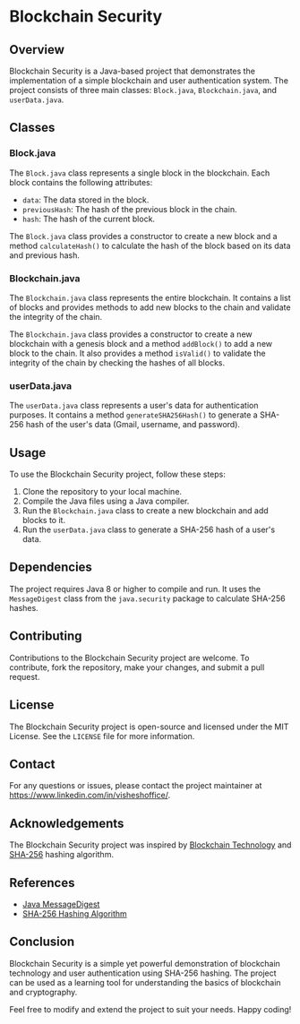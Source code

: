 # Blockchain Security

## Overview

Blockchain Security is a Java-based project that demonstrates the implementation of a simple blockchain and user authentication system. The project consists of three main classes: `Block.java`, `Blockchain.java`, and `userData.java`. 

## Classes

### Block.java

The `Block.java` class represents a single block in the blockchain. Each block contains the following attributes:

- `data`: The data stored in the block.
- `previousHash`: The hash of the previous block in the chain.
- `hash`: The hash of the current block.

The `Block.java` class provides a constructor to create a new block and a method `calculateHash()` to calculate the hash of the block based on its data and previous hash.

### Blockchain.java

The `Blockchain.java` class represents the entire blockchain. It contains a list of blocks and provides methods to add new blocks to the chain and validate the integrity of the chain.

The `Blockchain.java` class provides a constructor to create a new blockchain with a genesis block and a method `addBlock()` to add a new block to the chain. It also provides a method `isValid()` to validate the integrity of the chain by checking the hashes of all blocks.

### userData.java

The `userData.java` class represents a user's data for authentication purposes. It contains a method `generateSHA256Hash()` to generate a SHA-256 hash of the user's data (Gmail, username, and password).

## Usage

To use the Blockchain Security project, follow these steps:

1. Clone the repository to your local machine.
2. Compile the Java files using a Java compiler.
3. Run the `Blockchain.java` class to create a new blockchain and add blocks to it.
4. Run the `userData.java` class to generate a SHA-256 hash of a user's data.

## Dependencies

The project requires Java 8 or higher to compile and run. It uses the `MessageDigest` class from the `java.security` package to calculate SHA-256 hashes.

## Contributing

Contributions to the Blockchain Security project are welcome. To contribute, fork the repository, make your changes, and submit a pull request.

## License

The Blockchain Security project is open-source and licensed under the MIT License. See the `LICENSE` file for more information.

## Contact

For any questions or issues, please contact the project maintainer at https://www.linkedin.com/in/visheshoffice/.

## Acknowledgements

The Blockchain Security project was inspired by [Blockchain Technology](https://en.wikipedia.org/wiki/Blockchain) and [SHA-256](https://en.wikipedia.org/wiki/SHA-2) hashing algorithm.

## References

- [Java MessageDigest](https://docs.oracle.com/javase/8/docs/api/java/security/MessageDigest.html)
- [SHA-256 Hashing Algorithm](https://en.wikipedia.org/wiki/SHA-2)

## Conclusion

Blockchain Security is a simple yet powerful demonstration of blockchain technology and user authentication using SHA-256 hashing. The project can be used as a learning tool for understanding the basics of blockchain and cryptography.

Feel free to modify and extend the project to suit your needs. Happy coding!
